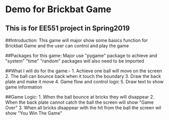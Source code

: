 # Demo for Brickbat Game

This is for EE551 project in Spring2019 
---------------------------------------

##Introduction:
             This game will major show some basics function for Brickbat Game and the user can control and play the game
             
             
##Packages for this game:
             Major use "pygame" package to achieve and "system" "time" "random" packages will also need to be imported
             
            
##What I will do for the game:-
             1. Achieve one ball will move on the screen
             2. The ball can bounce back when it touch the boundary
             3. Draw the back plate and make it move
             4. Game flow and control logic
             5. Draw text to show game information
     
 
##Game Logic:
             1. When the ball bounce at bricks they will disappear
             2. When the back plate cannot catch the ball the screen will show "Game Over"
             3. When all bricks disappear with the hit from the ball the screen wil show "You Win The Game"
             



